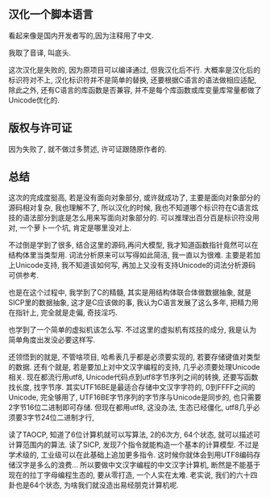 ## 汉化一个脚本语言

看起来像是国内开发者写的,因为注释用了中文.

我取了音译, 叫底头.

这次汉化是失败的, 因为原项目可以编译通过, 但我汉化后不行.
大概率是汉化后的标识符对不上, 汉化标识符并不是简单的替换, 
还要根据C语言的语法做相应适配, 除此之外, 
还有C语言的库函数是否兼容, 并不是每个库函数或库变量库常量都做了Unicode优化的.

## 版权与许可证

因为失败了, 就不做过多赘述,
许可证跟随原作者的.

## 总结

这次的完成度挺高, 若是没有面向对象部分, 或许就成功了,
主要是面向对象部分的源码相对复杂, 我也理解不了, 所以汉化的时候, 
我也不知道哪个标识符在C语言炫技的语法部分到底是怎么用来写面向对象部分的.
可以推理出百分百是标识符没用对, 一个萝卜一个坑, 肯定是哪里没对上.

不过倒是学到了很多, 结合这里的源码,再问大模型, 我才知道函数指针竟然可以在结构体里当类型用.
词法分析原来可以写得如此简洁, 我一直以为很难. 主要是若加上Unicode支持, 我不知道该如何写,
再加上又没有支持Unicode的词法分析源码可供参考.

也是在这个过程中, 我学到了C的精髓, 其实是用结构体联合体做数据抽象, 就是SICP里的数据抽象,
这才是C应该做的事, 我认为C语言发展了这么多年, 把精力用在指针上, 完全就是走偏, 奇技淫巧.

也学到了一个简单的虚拟机该怎么写.
不过这里的虚拟机有炫技的成分, 我是认为简单角度出发没必要这样写.

还领悟到的就是, 不管啥项目, 哈希表几乎都是必须要实现的, 若要存储键值对类型的数据.
还有个就是, 若是要加上对中文汉字编程的支持, 几乎必须要处理Unicode相关.
现在都流行用utf8, Unicode代码点到utf8字节序列之间的转换, 还要写函数找长度, 找字节序.
其实UTF16BE是最适合存储中文汉字字符的, 0到FFFF之间的Unicode, 完全够用了,
UTF16BE字节序列的字节序与Unicode是同步的, 也只需要2字节16位二进制即可存储.
但现在都用utf8, 这没办法, 生态已经僵化, utf8几乎必须要3字节24位二进制才行,

读了TAOCP, 知道了6位计算机就可以写算法, 2的6次方, 64个状态, 就可以描述可计算范围内的算法.
读了SICP, 发现7个指令就能构造一个基本的计算模型. 不过是学术级的, 工业级可以在此基础上追加更多指令.
这时候你就体会到用UTF8编码存储汉字是多么的浪费...
所以要做中文汉字编程的中文汉字计算机, 断然是不能基于现在的拉丁字母编程生态的,
要从零打造, 一个人实在太难.
老实说, 我们的六十四卦也是64个状态, 为啥我们就没造出易经朋克计算机呢.